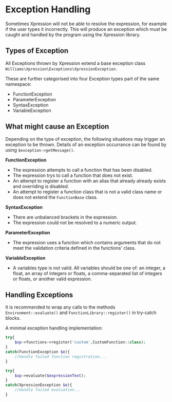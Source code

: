 # Exception Handling

Sometimes Xpression will not be able to resolve the expression, for example if the user types it incorrectly. This will produce an exception which must be caught and handled by the program using the Xpression library.

## Types of Exception

All Exceptions thrown by Xpression extend a base exception class `Williams\Xpression\Exceptions\XpressionException`.

These are further categorised into four Exception types part of the same namespace:

- FunctionException
- ParameterException
- SyntaxException
- VariableException

## What might cause an Exception

Depending on the type of exception, the following situations may trigger an exception to be thrown. Details of an exception occurrance can be found by using `$exception->getMessage()`.

**FunctionException** 

- The expression attempts to call a function that has been disabled.
- The expression trys to call a function that does not exist.
- An attempt to register a function with an alias that already already exists and overriding is disabled.
- An attempt to register a function class that is not a valid class name or does not extend the `FunctionBase` class. 

**SyntaxException**

- There are unbalanced brackets in the expression.
- The expression could not be resolved to a numeric output.

**ParameterException**

- The expression uses a function which contains arguments that do not meet the validation criteria defined in the functions' class.

**VariableException**

- A variables type is not valid. All variables should be one of: an integer, a float, an array of integers or floats, a comma-separated list of integers or floats, or another valid expression.


## Handling Exceptions

It is recommended to wrap any calls to the methods `Environment::evaluate()` and `FunctionLibrary::register()` in try-catch blocks.

A minimal exception handling implementation:

```php
try{
    $xp->functions->register('custom',CustomFunction::class);
}
catch(FunctionException $e){
    //Handle failed function registration...
}

try{
    $xp->evaluate($expressionText);
}
catch(XpressionException $e){
    //Handle failed evaluation...
}
```